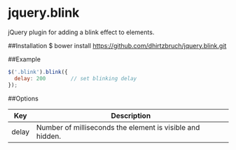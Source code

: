 jquery.blink
==============

jQuery plugin for adding a blink effect to elements.

##Installation
    $ bower install https://github.com/dhirtzbruch/jquery.blink.git

##Example
```js
$('.blink').blink({
  delay: 200        // set blinking delay
});
```

##Options

| Key | Description |
| --- | --- |
| delay | Number of milliseconds the element is visible and hidden. |
